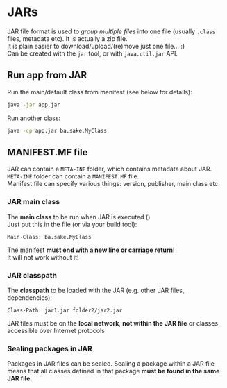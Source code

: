 
# JARs

JAR file format is used to *group multiple files* into one file (usually `.class` files, metadata etc). It is actually a zip file.  
It is plain easier to download/upload/(re)move just one file... :)  
Can be created with the `jar` tool, or with `java.util.jar` API.  

## Run app from JAR
Run the main/default class from manifest (see below for details):
```bash
java -jar app.jar
```
Run another class:
```bash
java -cp app.jar ba.sake.MyClass
```

## MANIFEST.MF file
JAR can contain a `META-INF` folder, which contains metadata about JAR.  
`META-INF` folder can contain a `MANIFEST.MF` file.  
Manifest file can specify various things: version, publisher, main class etc.

### JAR main class
The **main class** to be run when JAR is executed ()  
Just put this in the file (or via your build tool):  
```
Main-Class: ba.sake.MyClass
```
The manifest **must end with a new line or carriage return**!  
It will not work without it!

### JAR classpath
The **classpath** to be loaded with the JAR (e.g. other JAR files, dependencies):
```
Class-Path: jar1.jar folder2/jar2.jar
```
JAR files must be on the **local network**, **not within the JAR file** or classes accessible over Internet protocols



### Sealing packages in JAR
Packages in JAR files can be sealed. Sealing a package within a JAR file means that all classes defined in that package **must be found in the same JAR file**.

